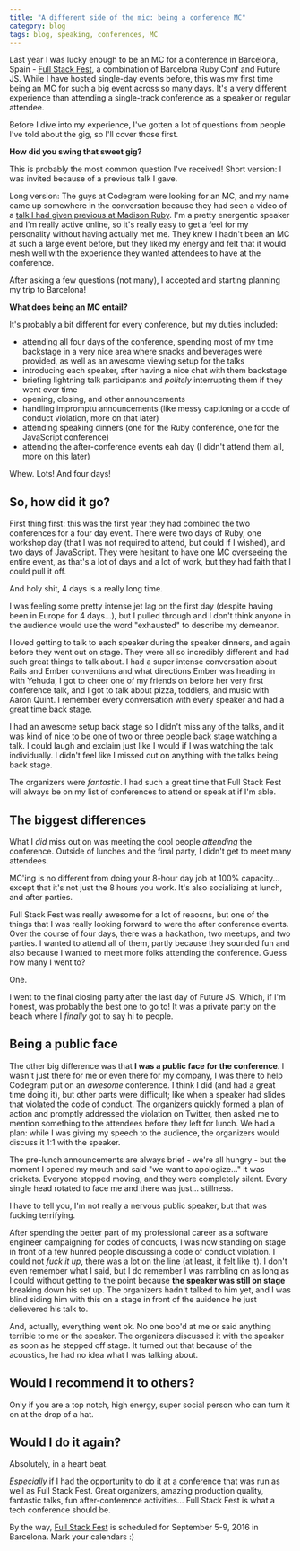 ```yaml
---
title: "A different side of the mic: being a conference MC"
category: blog
tags: blog, speaking, conferences, MC
---
```


Last year I was lucky enough to be an MC for a conference in Barcelona, Spain - [Full Stack Fest](http://fullstackfest.com/), a combination of Barcelona Ruby Conf and Future JS. While I have hosted single-day events before, this was my first time being an MC for such a big event across so many days. It's a very different experience than attending a single-track conference as a speaker or regular attendee.

Before I dive into my experience, I've gotten a lot of questions from people I've told about the gig, so I'll cover those first.

**How did you swing that sweet gig?**

This is probably the most common question I've received! Short version: I was invited because of a previous talk I gave.

Long version: The guys at Codegram were looking for an MC, and my name came up somewhere in the conversation because they had seen a video of a [talk I had given previous at Madison Ruby](https://www.youtube.com/watch?v=AMsQUXHY6tA). I'm a pretty energentic speaker and I'm really active online, so it's really easy to get a feel for my personality without having actually met me. They knew I hadn't been an MC at such a large event before, but they liked my energy and felt that it would mesh well with the experience they wanted attendees to have at the conference. 

After asking a few questions (not many), I accepted and starting planning my trip to Barcelona!

**What does being an MC entail?** 

It's probably a bit different for every conference, but my duties included:

- attending all four days of the conference, spending most of my time backstage in a very nice area where snacks and beverages were provided, as well as an awesome viewing setup for the talks
- introducing each speaker, after having a nice chat with them backstage
- briefing lightning talk participants and *politely* interrupting them if they went over time
- opening, closing, and other announcements 
- handling impromptu announcements (like messy captioning or a code of conduct violation, more on that later)
- attending speaking dinners (one for the Ruby conference, one for the JavaScript conference)
- attending the after-conference events eah day (I didn't attend them all, more on this later)

Whew. Lots! And four days!

## So, how did it go?

First thing first: this was the first year they had combined the two conferences for a four day event. There were two days of Ruby, one workshop day (that I was not required to attend, but could if I wished), and two days of JavaScript. They were hesitant to have one MC overseeing the entire event, as that's a lot of days and a lot of work, but they had faith that I could pull it off.

And holy shit, 4 days is a really long time.

I was feeling some pretty intense jet lag on the first day (despite having been in Europe for 4 days...), but I pulled through and I don't think anyone in the audience would use the word "exhausted" to describe my demeanor. 

I loved getting to talk to each speaker during the speaker dinners, and again before they went out on stage. They were all so incredibly different and had such great things to talk about. I had a super intense conversation about Rails and Ember conventions and what directions Ember was heading in with Yehuda, I got to cheer one of my friends on before her very first conference talk, and I got to talk about pizza, toddlers, and music with Aaron Quint. I remember every conversation with every speaker and had a great time back stage.

I had an awesome setup back stage so I didn't miss any of the talks, and it was kind of nice to be one of two or three people back stage watching a talk. I could laugh and exclaim just like I would if I was watching the talk individually. I didn't feel like I missed out on anything with the talks being back stage.

The organizers were *fantastic*. I had such a great time that Full Stack Fest will always be on my list of conferences to attend or speak at if I'm able.

## The biggest differences

What I *did* miss out on was meeting the cool people *attending* the conference. Outside of lunches and the final party, I didn't get to meet many attendees.

MC'ing is no different from doing your 8-hour day job at 100% capacity... except that it's not just the 8 hours you work. It's also socializing at lunch, and after parties. 

Full Stack Fest was really awesome for a lot of reaosns, but one of the things that I was really looking forward to were the after conference events. Over the course of four days, there was a hackathon, two meetups, and two parties. I wanted to attend all of them, partly because they sounded fun and also because I wanted to meet more folks attending the conference. Guess how many I went to?

One.

I went to the final closing party after the last day of Future JS. Which, if I'm honest, was probably the best one to go to! It was a private party on the beach where I *finally* got to say hi to people.

## Being a public face

The other big difference was that **I was a public face for the conference**. I wasn't just there for me or even there for my company, I was there to help Codegram put on an *awesome* conference. I think I did (and had a great time doing it), but other parts were difficult; like when a speaker had slides that violated the code of conduct. The organizers quickly formed a plan of action and promptly addressed the violation on Twitter, then asked me to mention something to the attendees before they left for lunch. We had a plan: while I was giving my speech to the audience, the organizers would discuss it 1:1 with the speaker.

The pre-lunch announcements are always brief - we're all hungry - but the moment I opened my mouth and said "we want to apologize..." it was crickets. Everyone stopped moving, and they were completely silent. Every single head rotated to face me and there was just... stillness. 

I have to tell you, I'm not really a nervous public speaker, but that was fucking terrifying. 

After spending the better part of my professional career as a software engineer campaigning for codes of conducts, I was now standing on stage in front of a few hunred people discussing a code of conduct violation. I could not *fuck it up*, there was a lot on the line (at least, it felt like it). I don't even remember what I said, but I do remember I was rambling on as long as I could without getting to the point because **the speaker was still on stage** breaking down his set up. The organizers hadn't talked to him yet, and I was blind siding him with this on a stage in front of the auidence he just delievered his talk to.

And, actually, everything went ok. No one boo'd at me or said anything terrible to me or the speaker. The organizers discussed it with the speaker as soon as he stepped off stage. It turned out that because of the acoustics, he had no idea what I was talking about.

## Would I recommend it to others?

Only if you are a top notch, high energy, super social person who can turn it on at the drop of a hat.

## Would I do it again?

Absolutely, in a heart beat.

*Especially* if I had the opportunity to do it at a conference that was run as well as Full Stack Fest. Great organizers, amazing production quality, fantastic talks, fun after-conference activities... Full Stack Fest is what a tech conference should be.

By the way, [Full Stack Fest](http://2016.fullstackfest.com/) is scheduled for September 5-9, 2016 in Barcelona. Mark your calendars :)

